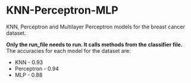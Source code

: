 # KNN-Perceptron-MLP
KNN, Perceptron and Multilayer Perceptron models for the breast cancer dataset.

**Only the run_file needs to run. It calls methods from the classifier file.**  
The accuracies for each model for the dataset are:

* KNN - 0.93
* Perceptron - 0.94
* MLP - 0.88
